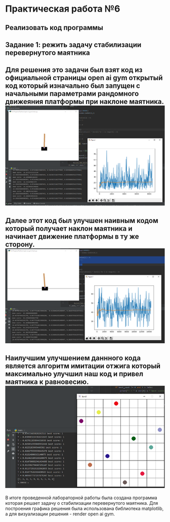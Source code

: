 Практическая работа №6
=========
Реализовать код программы
---------
Задание 1: режить задачу стабилизации перевернутого маятника
---------
Для решения это задачи был взят код из официальной страницы open ai gym открытый код который изначально был запущен с начальными параметрами рандомного движеяния платформы при наклоне маятника.
![alt text](https://github.com/Salamandr-DEV/deep_learning_with_python_lab_6/blob/master/Screenshots/2020-03-17_11-43-51.png?raw=true)
---------
Далее этот код был улучшен наивным кодом который получает наклон маятника и начинает движение платформы в ту же сторону. 
![alt text](https://github.com/Salamandr-DEV/deep_learning_with_python_lab_6/blob/master/Screenshots/2020-03-17_11-49-21.png?raw=true)
---------
Наилучшим улучшением даннного кода является алгоритм имитации отжига который максимально улучшил наш код и привел маятника к равновесию.
![alt text](https://github.com/Salamandr-DEV/deep_learning_with_python_lab_5/blob/master/Screenshots/2020-03-03_15-45-12.png?raw=true)
---------
В итоге проведенной лабораторной работы была создана программа которая решает задачу о стабилизации перевернутого маятника. Для построения графика решения была использована библиотека matplotlib, а для визуализации решения - render open ai gym.

